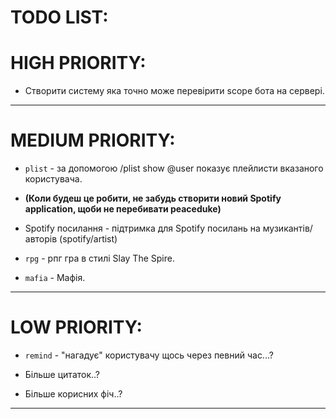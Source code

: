 # TODO LIST:

# HIGH PRIORITY:

+ Створити систему яка точно може перевірити scope бота на сервері.

----------------------------------

# MEDIUM PRIORITY:

+ `plist` - за допомогою /plist show @user показує плейлисти вказаного користувача.

+ **(Коли будеш це робити, не забудь створити новий Spotify application, щоби не перебивати peaceduke)**

+ Spotify посилання - підтримка для Spotify посилань на музикантів/авторів (spotify/artist)

+ `rpg` - рпг гра в стилі Slay The Spire.

+ `mafia` - Мафія.

----------------------------------

# LOW PRIORITY:

+ `remind` - "нагадує" користувачу щось через певний час...?

+ Більше цитаток..?

+ Більше корисних фіч..?

-----------------------------------